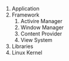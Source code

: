 1. Application
2. Framework
   1. Activire Manager
   2. Window Manager
   3. Content Provider
   4. View System
3. Libraries
4. Linux Kernel